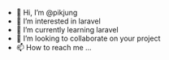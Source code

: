 - 👋 Hi, I’m @pikjung
- 👀 I’m interested in laravel
- 🌱 I’m currently learning laravel
- 💞️ I’m looking to collaborate on your project
- 📫 How to reach me ...

<!---
pikjung/pikjung is a ✨ special ✨ repository because its `README.md` (this file) appears on your GitHub profile.
You can click the Preview link to take a look at your changes.
--->
